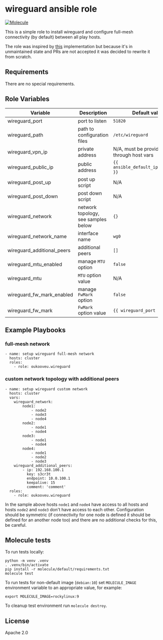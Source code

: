 # wireguard ansible role
[![Molecule](https://github.com/oukooveu/ansible-role-wireguard/actions/workflows/molecule.yml/badge.svg)](https://github.com/oukooveu/ansible-role-wireguard/actions/workflows/molecule.yml)

This is a simple role to install wireguard and configure full-mesh connectivity (by default) between all play hosts.

The role was inspired by [this](https://github.com/mawalu/wireguard-private-networking) implementation but because it's in unmaintained state and PRs are not accepted it was decided to rewrite it from scratch.

## Requirements

There are no special requirements.

## Role Variables

| Variable | Description | Default value |
|----------|-------------|---------------|
| wireguard_port | port to listen | `51820` |
| wireguard_path | path to configuration files | `/etc/wireguard` |
| wireguard_vpn_ip | private address | N/A, must be provided through host vars |
| wireguard_public_ip | public address| `{{ ansible_default_ipv4.address }}` |
| wireguard_post_up | post up script | N/A |
| wireguard_post_down | post down script | N/A |
| wireguard_network | network topology, see samples below | `{}` |
| wireguard_network_name | interface name | `wg0` |
| wireguard_additional_peers | additional peers | `[]` |
| wireguard_mtu_enabled | manage `MTU` option | `false` |
| wireguard_mtu | `MTU` option value | N/A |
| wireguard_fw_mark_enabled | manage `FwMark` option | `false` |
| wireguard_fw_mark | `FwMark` option value | `{{ wireguard_port }}` |

## Example Playbooks

### full-mesh network
```
- name: setup wireguard full-mesh network
  hosts: cluster
  roles:
    - role: oukooveu.wireguard
```

### custom network topology with additional peers
```
- name: setup wireguard custom network
  hosts: cluster
  vars:
    wireguard_network:
        node1:
            - node2
            - node3
            - node4
        node2:
            - node1
            - node4
        node3:
            - node1
            - node4
        node4:
            - node1
            - node2
            - node3
    wireguard_additional_peers:
        - ip: 192.168.100.1
          key: s3cr3t
          endpoint: 10.0.100.1
          keepalive: 15
          comment: 'comment'
  roles:
    - role: oukooveu.wireguard
```

In the sample above hosts `node1` and `node4` have access to all hosts and hosts `node2` and `node3` don't have access to each other. Configuration should be symmetric (if connectivity for one node is defined it should be defined for an another node too) and there are no additional checks for this, be careful.

## Molecule tests

To run tests locally:
```
python -m venv .venv
. .venv/bin/activate
pip install -r molecule/default/requirements.txt
molecule test
```

To run tests for non-default image (`debian:10`) set `MOLECULE_IMAGE` environment variable to an appropriate value, for example:
```
export MOLECULE_IMAGE=rockylinux:9
```

To cleanup test environment run `molecule destroy`.

## License

Apache 2.0
